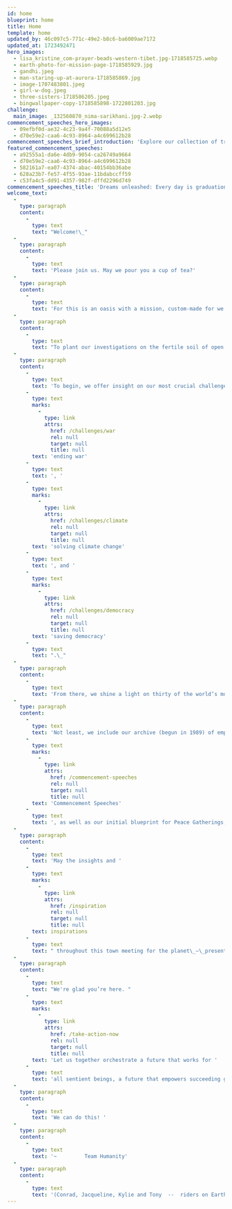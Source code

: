```yaml
---
id: home
blueprint: home
title: Home
template: home
updated_by: 46c097c5-771c-49e2-b8c6-ba6009ae7172
updated_at: 1723492471
hero_images:
  - lisa_kristine_com-prayer-beads-western-tibet.jpg-1718585725.webp
  - earth-photo-for-mission-page-1718585929.jpg
  - gandhi.jpeg
  - man-staring-up-at-aurora-1718585869.jpg
  - image-1707483801.jpeg
  - girl-w-dog.jpeg
  - three-sisters-1718586205.jpeg
  - bingwallpaper-copy-1718585898-1722801203.jpg
challenge:
  main_image: _132560870_nima-sarikhani.jpg-2.webp
commencement_speeches_hero_images:
  - 09efbf0d-ae32-4c23-9a4f-70088a5d12e5
  - d70e59e2-caa6-4c93-8964-a4c699612b28
commencement_speeches_brief_introduction: 'Explore our collection of transformative commencement addresses. They ignite dreams, empower change, and celebrate resilience.'
featured_commencement_speeches:
  - a92555a1-da6e-4db9-9054-ca26749a9664
  - d70e59e2-caa6-4c93-8964-a4c699612b28
  - 582161a7-ea07-4374-abac-40154bb36abe
  - 628a23b7-fe57-4f55-93ae-11bdabccff59
  - c53fa4c5-dd91-4357-982f-dffd2296d749
commencement_speeches_title: 'Dreams unleashed: Every day is graduation day'
welcome_text:
  -
    type: paragraph
    content:
      -
        type: text
        text: "Welcome!\_"
  -
    type: paragraph
    content:
      -
        type: text
        text: 'Please join us. May we pour you a cup of tea?'
  -
    type: paragraph
    content:
      -
        type: text
        text: 'For this is an oasis with a mission, custom-made for we the people to consider, with neighbors old and new, how best to address our humanitarian and planetary alarms, to solve our increasingly wild and fractious rides around the sun.'
  -
    type: paragraph
    content:
      -
        type: text
        text: "To plant our investigations on the fertile soil of open hearts and curious minds, we have selected three hundred of humanity’s most inspiring voices, ancient and current, to guide and encourage us in re-imagining\_our roles as change-maker for community, country, or planet."
  -
    type: paragraph
    content:
      -
        type: text
        text: 'To begin, we offer insight on our most crucial challenges: '
      -
        type: text
        marks:
          -
            type: link
            attrs:
              href: /challenges/war
              rel: null
              target: null
              title: null
        text: 'ending war'
      -
        type: text
        text: ', '
      -
        type: text
        marks:
          -
            type: link
            attrs:
              href: /challenges/climate
              rel: null
              target: null
              title: null
        text: 'solving climate change'
      -
        type: text
        text: ', and '
      -
        type: text
        marks:
          -
            type: link
            attrs:
              href: /challenges/democracy
              rel: null
              target: null
              title: null
        text: 'saving democracy'
      -
        type: text
        text: ".\_"
  -
    type: paragraph
    content:
      -
        type: text
        text: 'From there, we shine a light on thirty of the world’s most respected non-profits and their compelling opportunities to participate in positive change.'
  -
    type: paragraph
    content:
      -
        type: text
        text: 'Not least, we include our archive (begun in 1989) of empowering '
      -
        type: text
        marks:
          -
            type: link
            attrs:
              href: /commencement-speeches
              rel: null
              target: null
              title: null
        text: 'Commencement Speeches'
      -
        type: text
        text: ', as well as our initial blueprint for Peace Gatherings, designed to radically expand the understanding that ending war is not only necessary but also utterly possible.'
  -
    type: paragraph
    content:
      -
        type: text
        text: 'May the insights and '
      -
        type: text
        marks:
          -
            type: link
            attrs:
              href: /inspiration
              rel: null
              target: null
              title: null
        text: inspirations
      -
        type: text
        text: " throughout this town meeting for the planet\_—\_presented on the wings of essays, images, speeches, artwork, film, literature, poetry, and music\_—\_move you to help fan the aspirational breezes of our shared humanity into winds of change we so urgently need."
  -
    type: paragraph
    content:
      -
        type: text
        text: "We're glad you’re here. "
      -
        type: text
        marks:
          -
            type: link
            attrs:
              href: /take-action-now
              rel: null
              target: null
              title: null
        text: 'Let us together orchestrate a future that works for '
      -
        type: text
        text: 'all sentient beings, a future that empowers succeeding generations with increasing kindness, understanding, love, and, not least, deep respect for the enthralling and necessary variety of life on Earth. '
  -
    type: paragraph
    content:
      -
        type: text
        text: 'We can do this! '
  -
    type: paragraph
    content:
      -
        type: text
        text: '~         Team Humanity'
  -
    type: paragraph
    content:
      -
        type: text
        text: '(Conrad, Jacqueline, Kylie and Tony  --  riders on Earth from three continents, determined to help foster a revolution of good intent.)'
---
```

